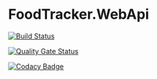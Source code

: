 # FoodTracker.WebApi

[![Build Status](https://travis-ci.org/zanuccod/FoodTracker.WebApi.svg?branch=master)](https://travis-ci.org/zanuccod/FoodTracker.WebApi)

[![Quality Gate Status](https://sonarcloud.io/api/project_badges/measure?project=zanuccod_FoodTracker.WebApi&metric=alert_status)](https://sonarcloud.io/dashboard?id=zanuccod_FoodTracker.WebApi)

[![Codacy Badge](https://api.codacy.com/project/badge/Grade/9597f7d888194e6287e21fcc4dec28dd)](https://www.codacy.com/manual/zanuccod/FoodTracker.WebApi?utm_source=github.com&amp;utm_medium=referral&amp;utm_content=zanuccod/FoodTracker.WebApi&amp;utm_campaign=Badge_Grade)
